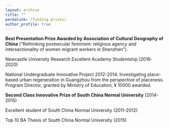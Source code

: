 ```yaml
---
layout: archive
title: ""
permalink: /funding prizes/
author_profile: true
---
```


**Best Presentation Prize Awarded by Association of Cultural Geography of China** (“Rethinking postsecular feminism: religious agency and intersectionality of women migrant workers in Shenzhen”).

Newcastle University Research Excellent Academy Studentship (2016-2020)

National Undergraduate Innovative Project 2012-2014. Investigating place-based urban regeneration in Guangzhou from the perspective of placeness. Program Director, granted by Ministry of Education,
¥ 10000 awarded.

**Second Class Innovative Prize of South China Normal University** 
(2014-2015) 

Excellent student of South China Normal University (2011-2012)

Top 10 BA Thesis of South China Normal University (2015)